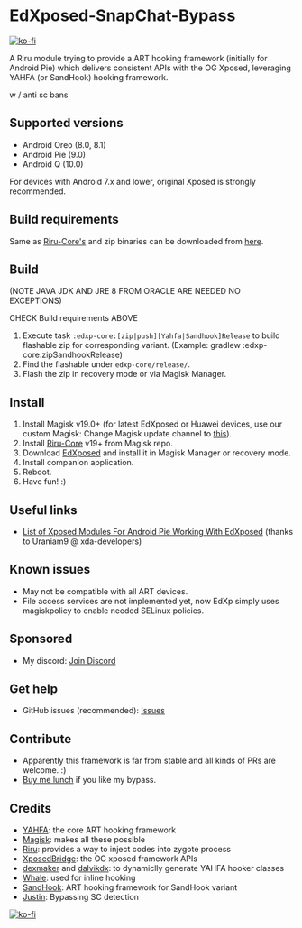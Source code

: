 # EdXposed-SnapChat-Bypass

[![ko-fi](https://www.ko-fi.com/img/githubbutton_sm.svg)](https://ko-fi.com/R6R11CS1Q)

A Riru module trying to provide a ART hooking framework (initially for Android Pie) which delivers consistent APIs with the OG Xposed, leveraging YAHFA (or SandHook) hooking framework.

w / anti sc bans

## Supported versions

- Android Oreo (8.0, 8.1) 
- Android Pie (9.0)
- Android Q (10.0)

For devices with Android 7.x and lower, original Xposed is strongly recommended.

## Build requirements

Same as [Riru-Core's](https://github.com/RikkaApps/Riru/blob/master/README.md#build-requirements)
and zip binaries can be downloaded from [here](http://gnuwin32.sourceforge.net/packages/zip.htm).

## Build
(NOTE JAVA JDK AND JRE 8 FROM ORACLE ARE NEEDED NO EXCEPTIONS)

CHECK Build requirements ABOVE

1. Execute task `:edxp-core:[zip|push][Yahfa|Sandhook]Release` to build flashable zip for corresponding variant. (Example: gradlew :edxp-core:zipSandhookRelease)
2. Find the flashable under `edxp-core/release/`.
3. Flash the zip in recovery mode or via Magisk Manager.

## Install

1. Install Magisk v19.0+ (for latest EdXposed or Huawei devices, use our custom Magisk: Change Magisk update channel to [this](http://edxp.meowcat.org/repo/version.json)).
2. Install [Riru-Core](https://github.com/RikkaApps/Riru/releases) v19+ from Magisk repo.
3. Download [EdXposed](https://github.com/solohsu/EdXposed/releases) and install it in Magisk Manager or recovery mode.
4. Install companion application.
4. Reboot.
5. Have fun! :)

## Useful links

- [List of Xposed Modules For Android Pie Working With EdXposed](https://forum.xda-developers.com/xposed/list-xposed-modules-android-pie-ed-t3892768) (thanks to Uraniam9 @ xda-developers)

## Known issues

- May not be compatible with all ART devices.
- File access services are not implemented yet, now EdXp simply uses magiskpolicy to enable needed SELinux policies.

## Sponsored
- My discord: [Join Discord](https://discord.gg/wJXD5ts)

## Get help
- GitHub issues (recommended): [Issues](https://github.com/Juxstin/EdXposed-SnapChat-Bypass/issues/)

## Contribute

- Apparently this framework is far from stable and all kinds of PRs are welcome. :)
- [Buy me lunch](https://shoppy.gg/product/4v33JGL) if you like my bypass.

## Credits 

- [YAHFA](https://github.com/rk700/YAHFA): the core ART hooking framework
- [Magisk](https://github.com/topjohnwu/Magisk/): makes all these possible
- [Riru](https://github.com/RikkaApps/Riru): provides a way to inject codes into zygote process
- [XposedBridge](https://github.com/rovo89/XposedBridge): the OG xposed framework APIs
- [dexmaker](https://github.com/linkedin/dexmaker) and [dalvikdx](https://github.com/JakeWharton/dalvik-dx): to dynamiclly generate YAHFA hooker classes
- [Whale](https://github.com/asLody/whale): used for inline hooking
- [SandHook](https://github.com/ganyao114/SandHook/): ART hooking framework for SandHook variant
- [Justin](https://github.com/Juxstin): Bypassing SC detection

[![ko-fi](https://www.ko-fi.com/img/githubbutton_sm.svg)](https://ko-fi.com/R6R11CS1Q)
